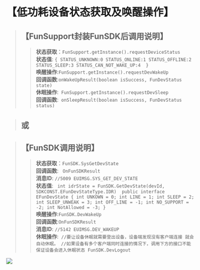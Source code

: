# 【低功耗设备状态获取及唤醒操作】

> ## 【FunSupport封装FunSDK后调用说明】
>> **状态获取**：``` FunSupport.getInstance().requestDeviceStatus ``` <br>
 **状态值**: ```
    {
       STATUS_UNKNOWN:0
       STATUS_ONLINE:1
       STATUS_OFFLINE:2
       STATUS_SLEEP:3
       STATUS_CAN_NOT_WAKE_UP:4 
    }
	       ``` <br>
**唤醒操作**:``` FunSupport.getInstance().requestDevWakeUp ``` <br>
**回调函数**:``` onWakeUpResult(boolean isSuccess, FunDevStatus state) ``` <br>
**休眠操作**:``` FunSupport.getInstance().requestDevSleep``` <br>
**回调函数**:``` onSleepResult(boolean isSuccess, FunDevStatus status)``` <br>

> ## 或

> ## 【FunSDK调用说明】
>> **状态获取**：``` FunSDK.SysGetDevState ``` <br>
**回调函数**: ``` OnFunSDKResult``` <br>
**消息ID**: ```
    //5009
    EUIMSG.SYS_GET_DEV_STATE
    ``` <br>
**状态值**: 
    ``` 
    int idrState = FunSDK.GetDevState(devId, SDKCONST.EFunDevStateType.IDR) 
    public interface EFunDevState {
        int UNKOWN = 0;
        int LINE = 1;
        int SLEEP = 2;
        int SLEEP_UNWEAK = 3;
        int OFF_LINE = -1;
        int NO_SUPPORT = -2;
        int NotAllowed = -3;
    }
    ``` <br>
**唤醒操作**:``` FunSDK.DevWakeUp ``` <br>
**回调函数**:``` OnFunSDKResult ``` <br>
**消息ID**: ```
    //5142
    EUIMSG.DEV_WAKEUP
    ``` <br>
**休眠操作**:``` 
    //要让设备休眠就需要登出设备，设备端发现没有客户端连接 就会自动休眠。
    //如果设备有多个客户端同时连接的情况下，调用下方的接口不能保证设备会进入休眠状态
    FunSDK.DevLogout 
    ``` <br>
<img src="https://gitlab.xmcloud.io/demo/FunSDKDemo_Android_Old2018/blob/master/wakeup.png">
